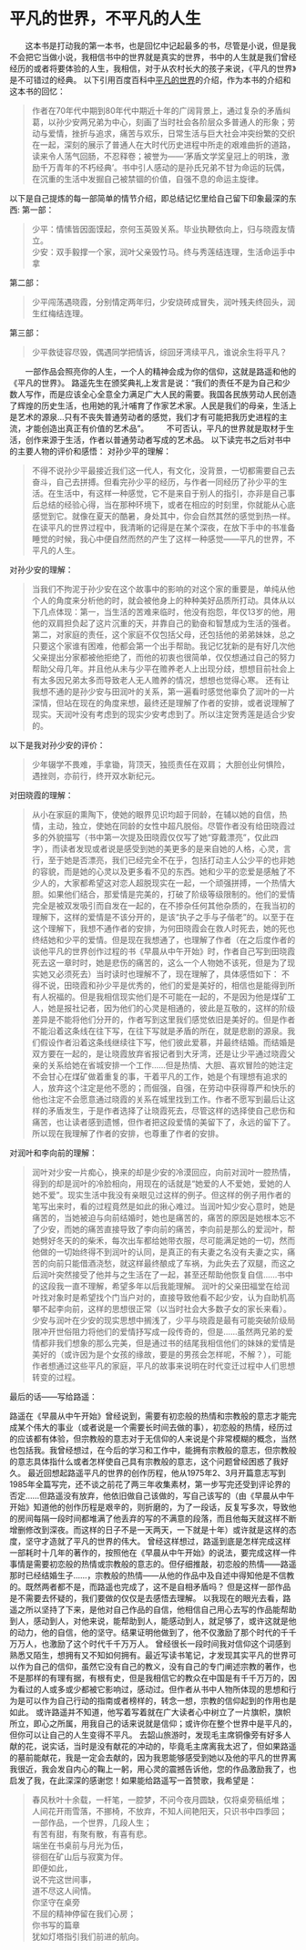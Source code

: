 # 平凡的世界，不平凡的人生
&#160; &#160; &#160; &#160;这本书是打动我的第一本书，也是回忆中记起最多的书，尽管是小说，但是我不会把它当做小说，我相信书中的世界就是真实的世界，书中的人生就是我们曾经经历的或者将要体验的人生，我相信，对于从农村长大的孩子来说，《平凡的世界》是不可错过的经典。
以下引用百度百科中[平凡的世界](https://baike.baidu.com/item/%E5%B9%B3%E5%87%A1%E7%9A%84%E4%B8%96%E7%95%8C/166)的介绍，作为本书的介绍和这本书的回忆：
>作者在70年代中期到80年代中期近十年的广阔背景上，通过复杂的矛盾纠葛，以孙少安两兄弟为中心，刻画了当时社会各阶层众多普通人的形象；劳动与爱情，挫折与追求，痛苦与欢乐，日常生活与巨大社会冲突纷繁的交织在一起，深刻的展示了普通人在大时代历史进程中所走的艰难曲折的道路，读来令人荡气回肠，不忍释卷；被誉为——‘茅盾文学奖皇冠上的明珠，激励千万青年的不朽经典’。书中引人感动的是孙氏兄弟不甘为命运的玩偶，在沉重的生活中发掘自己被禁锢的价值，自强不息的命运主旋律。

以下是自己提炼的每一部简单的情节介绍，即总结记忆里给自己留下印象最深的东西:
第一部：

> 少平：情愫皆因面馍起，奈何玉英毁关系。毕业执鞭依向上，归与晓霞友情立。  
> 少安：双手毅撑一个家，润叶父亲毁竹马。终与秀莲结连理，生活命运手中拿

第二部：
>少平闯荡遇晓霞，分别情定两年归，少安烧砖成冒失，润叶残夫终回头，润生红梅结连理。

第三部：
>少平救徒容尽毁，偶遇同学把情诉，综回牙湾续平凡，谁说余生将平凡？

&#160; &#160; &#160; &#160;一部作品会照亮你的人生，一个人的精神会成为你的信仰，这就是路遥和他的《平凡的世界》。
路遥先生在颁奖典礼上发言是说：“我们的责任不是为自己和少数人写作，而是应该全心全意全力满足广大人民的需要。我国各民族劳动人民创造了辉煌的历史生活，也用她的乳汁哺育了作家艺术家。人民是我们的母亲，生活上是艺术的源泉…只有不丧失普通劳动者的感觉，我们才有可能把我历史进程的主流，才能创造出真正有价值的艺术品”。
&#160; &#160; &#160; &#160;不可否认，平凡的世界就是取材于生活，创作来源于生活，作者以普通劳动者写成的艺术品。
以下读完书之后对书中的主要人物的评价和感悟：
对孙少平的理解：

>不得不说孙少平最接近我们这一代人，有文化，没背景，一切都需要自己去奋斗，自己去拼搏。但看完孙少平的经历，与作者一同经历了孙少平的生活。在生活中，有这样一种感觉，它不是来自于别人的指引，亦非是自己事后总结的经验心得，当在那种环境下，或者在相应的时刻里，你就能从心底感觉到它。就像在夏天的酷暑，身处其中，你会自然其然的感觉到热一样。在读平凡的世界过程中，我清晰的记得是在某个深夜，在放下手中的书准备睡觉的时候，我心中便自然而然的产生了这样一种感觉——平凡的世界，不平凡的人生。

对孙少安的理解：
>当我们不拘泥于孙少安在这个故事中的影响的对这个家的重要是，单纯从他个人的角度来分析他的时，就会被他身上的种种美好品质所打动。具体从以下几点体现：第一，当生活的苦难来临时，他没有抱怨，年仅13岁的他，用他的双肩担负起了这片沉重的天，并靠自己的勤奋和智慧成为生活的强者。第二，对家庭的责任，这个家庭不仅包括父母，还包括他的弟弟妹妹，总之只要这个家谁有困难，他都会第一个出手帮助。我记忆犹新的是有好几次他父亲提出分家都被他拒绝了，而他的初衷也很简单，仅仅想通过自己的努力帮助父母几年。并且他从未与少平在赡养老人上出现分歧，想想目前社会上有太多因兄弟太多而导致老人无人赡养的情况，想想也觉得心寒。
还有让我想不通的是孙少安与田润叶的关系，第一遍看时感觉他辜负了润叶的一片深情，但站在现在的角度来想，最终还是理解了作者的安排，或者说理解了现实。天润叶没有考虑到的现实少安考虑到了。所以注定贺秀莲是适合少安的。

以下是我对孙少安的评价：
>少年辍学不畏难，手拿锄，背顶天，独揽责任在双肩；
大胆创业何惧险，遇挫则，亦前行，终开双水新纪元。


对田晓霞的理解：

>从小在家庭的熏陶下，使她的眼界见识均超于同龄，在辅以她的自信，热情，主动，独立，使她在同龄的女性中超凡脱俗。尽管作者没有给田晓霞过多的外貌描写（书中第一次提及田晓霞仅仅写了她“穿戴漂亮”，仅此四字），而读者发现或者说是感受到她的美更多的是来自她的人格，心灵，言行，至于她是否漂亮，我们已经完全不在乎，包括打动主人公少平的也非她的容貌，而是她的心灵以及更多看不见的东西。她和少平的恋爱是感触了不少人的，大家都希望这对恋人超脱现实在一起，一个顽强拼搏，一个热情大胆。如果他们结合，那爱情是完美的，打破了阶级等级限制的。他们的爱情完全是被双发吸引而自发在一起的，在不掺杂任何其他杂质的，在我当初的理解下，这样的爱情是不该分开的，是该“执子之手与子偕老”的。以至于在这个理解下，我想不通作者的安排，为何田晓霞会在救人时死去，她的死也终结她和少平的爱情。但是现在我想通了，也理解了作者（在之后度作者的谈他平凡的世界创作过程的书《早晨从中午开始》时，作者自己写到田晓霞死去这一章时时，她是悲伤的痛苦的，这么一个人物她不该死，但是为了现实她又必须死去）当时读时也理解不了，现在理解了，具体感悟如下：
不得不说，田晓霞和孙少平是优秀的，他们的爱是美好的，相信也是能得到所有人祝福的。但是我相信现实他们是不可能在一起的，不是因为他是煤矿工人，她是报社记者，因为他们的心灵是相通的，彼此是互敬的，这样的阶级差异是不能将他们分开的，作者写到这里我们感觉依旧是美好的。但是作者不能沿着这条线在往下写，在往下写就是矛盾的所在，就是悲剧的源泉。我们假设作者沿着这条线继续往下写，他们彼此爱慕，并最终结婚。而结婚是双方要在一起的，是让晓霞放弃省报记者到大牙湾，还是让少平通过晓霞父亲的关系给她在省城安排一个工作……但是热情、大胆、喜欢冒险的她注定不会甘心在煤矿做着重复的事，干着平凡的工作，她是个有理想有追求的人，放弃这个注定是他不愿的；而倔强，自强，在劳动中获得尊严和快乐的他也注定不会愿意通过晓霞的关系在城里找到工作。作者不愿写到最后让这样的矛盾发生，于是作者选择了让晓霞死去，尽管这样的选择使自己悲伤和痛苦，也让读者感到遗憾，但作者把这段爱情的美留下了，永远的留下了。所以现在我理解了作者的安排，也尊重了作者的安排。

对润叶和李向前的理解：

>润叶对少安一片痴心，换来的却是少安的冷漠回应，向前对润叶一腔热情，得到的却是润叶的冷脸相向，用现在的话就是“她爱的人不爱她，爱她的人她不爱”。现实生活中我没有亲眼见过这样的例子。但这样的例子用作者的笔写出来时，看的过程竟然是如此的揪心难过。当润叶知少安心意时，她是痛苦的，当她被迫与向前结婚时，她也是痛苦的，痛苦的原因是她根本忘不了少安，而她的痛苦直接导致了李向前的痛苦，李向前是那么的爱润叶，帮她劈好冬天的的柴禾，每次出车都给她带衣服，尽可能满足她的一切，然而他做的一切始终得不到润叶的认同，是真正的有夫妻之名没有夫妻之实，痛苦的向前只能借酒浇愁，就这样最终酿成了车祸，为此失去了双腿，而这之后润叶突然接受了他并与之生活在了一起，甚至还帮助他恢复自信……书中的这段我一直不理解，希望多年以后我能理解。
润叶的父亲田福堂在给润叶找对象时是希望找个门当户对的，直接导致他看不起少安，认为自助机高攀不起李向前，这样的思想很正常（以当时社会大多数子女的家长来看）。少安与润叶在少安的现实思想中搁浅了，少平与晓霞是最有可能突破阶级局限冲开世俗阻力将他们的爱情抒写成一段传奇的，但是……虽然两兄弟的爱情都非我们想象的那么完美，但是通过书的结尾我相信他们的妹妹的爱情是美好的（或许因为是个女孩的缘故，要是的男孩会怎样呢，不解？），可能作者想通过这些平凡的家庭，平凡的故事来说明在时代变迁过程中人们思想转变的过程。

最后的话——写给路遥：

路遥在《早晨从中午开始》曾经说到，需要有初恋般的热情和宗教般的意志才能完成某个伟大的事业（或者说是一个需要长时间去做的事），初恋般的热情，经历过的应该都有体验，但宗教般的意志对于无信仰的人来说是个非常模糊的概念，当然也包括我。我曾经想过，在今后的学习和工作中，能拥有宗教般的意志，但宗教般的意志具体指什么或者怎样使自己具有宗教般的意志，这个问题曾经困惑了我好久。
最近回想起路遥平凡的世界的创作历程，他从1975年2、3月开篇意志写到1985年全篇写完，还不谈之前花了两三年收集素材，第一步写完还受到评论界的否定……但路遥没有放弃，他依旧做自己该做的，写自己该写的（由《早晨从中午开始》知道他的创作历程是艰辛的，则折磨的，为了一段话，反复写多次，导致他的房间每隔一段时间都堆满了他丢弃的写的不满意的段落，而且他每天就这样不断增删修改到深夜。而这样的日子不是一天两天，一下就是十年）或许就是这样的态度，坚守才造就了平凡的世界的伟大。
曾经这样想过，路遥到底是怎样完成这样一部耗时十几年的著作的，按照他在《早晨从中午开始》的说法，要完成这样一件事情是需要初恋般的热情或宗教般的意志的。但仔细推敲，初恋般的热情——路遥那时已经结婚生子……，宗教般的热情——从他的作品中及自述中得知他是不信教的。既然两者都不是，而路遥也完成了，这不是自相矛盾吗？
但是这样一部作品是不需要去怀疑的，我们要做的仅仅是去感悟去理解。
以我现在的眼光去看，路遥之所以坚持了下来，是他对自己作品的自信，他相信自己用心去写的作品能帮助到人，感动到人，对他来说，能帮助到人，能感动到人，就足够了，或许这就是他的动力，他的自信，他的坚守。结果证明他做到了，他不仅激励了那个时代的千千万万人，也激励了这个时代千千万万人。
曾经很长一段时间我对信仰这个词感到熟悉又陌生，想拥有又不知如何拥有。最近写读书笔记，才发现其实平凡的世界可以作为自己的信仰，虽然它没有自己的教义，没有自己的专门阐述宗教的著作，也不是那样的有理有据，有根有史，但是我相信它的教众在中国是有千千万万的，因为看过的人或多或少都被它影响过，感动过。但作者从书中人物所体现的思想和行为是可以作为自己行动的指南或者榜样的，转念一想，宗教的信仰起到的作用也是如此。
或许路遥并不知道，他写着写着就在广大读者心中树立了一片旗帜，旗帜所立，即心之所属，用我自己的话来说就是信仰；或许你在整个世界中是平凡的，但你可以让自己的人生变得不平凡。
去韶山旅游时，发现毛主席铜像旁有好多人献的花，说实话，当时是没有献花的冲动的，毕竟毛主席离我太迟了，但如果路遥的墓前能献花，我是一定会去献的，因为我恩能够感受到她以及他的平凡的世界离我很近，我会发自内心的鞠上一躬，用心灵的震撼告诉他，您的作品激励我了，也启发了我，在此深深的感谢您！如果能给路遥写一首赞歌，我希望是：
>春风秋叶十余载，一杆笔，一腔梦，不问今夜月圆缺，仅将桌旁稿纸堆；  
> 人间花开雨雪落，不挪椅，不放弃，不知人间艳阳天，只识书中四季回；  
> 一部作品，一个世界，几段人生；  
> 有苦有甜，有聚有散，有喜有悲。  
> 端坐在书桌前与月光为伍，  
> 徘徊在矿山后与寂寞为伴。  
> 即便如此，  
> 说不完这世间事，  
> 道不尽这人间情。  
> 你坚守在桌旁  
> 不屈的精神停留在我们心房；  
> 你书写的篇章  
> 犹如灯塔指引我们前进的航向。  